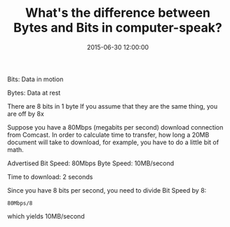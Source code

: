 ﻿---
layout:     post
title:      What's the difference between Bytes and Bits in computer-speak? 
date:       2015-06-30 12:00:00
summary:    Bits- Data in motion. Bytes- Data at rest.
categories: Computers
---


Bits:
Data in motion

Bytes: 
Data at rest

There are 8 bits in 1 byte
If you assume that they are the same thing, you are off by 8x

Suppose you have a 80Mbps (megabits per second) download connection from Comcast.
In order to calculate time to transfer, how long a 20MB document will take to download, for example, you have to do a little bit of math.

Advertised Bit Speed: 80Mbps
Byte Speed: 10MB/second

Time to download: 2 seconds

Since you have 8 bits per second, you need to divide Bit Speed by 8: 

    80Mbps/8

which yields 10MB/second
